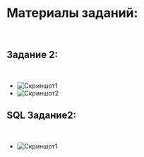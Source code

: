 # Материалы заданий:
​
## Задание 2:
​
* ![Скриншот1](https://postimg.cc/1fy9Xf5j)
* ![Скриншот2](https://postimg.cc/Czygt72D)
​
## SQL Задание2: 
​
* ![Скриншот1](https://postimg.cc/JyQyXdvx)
​